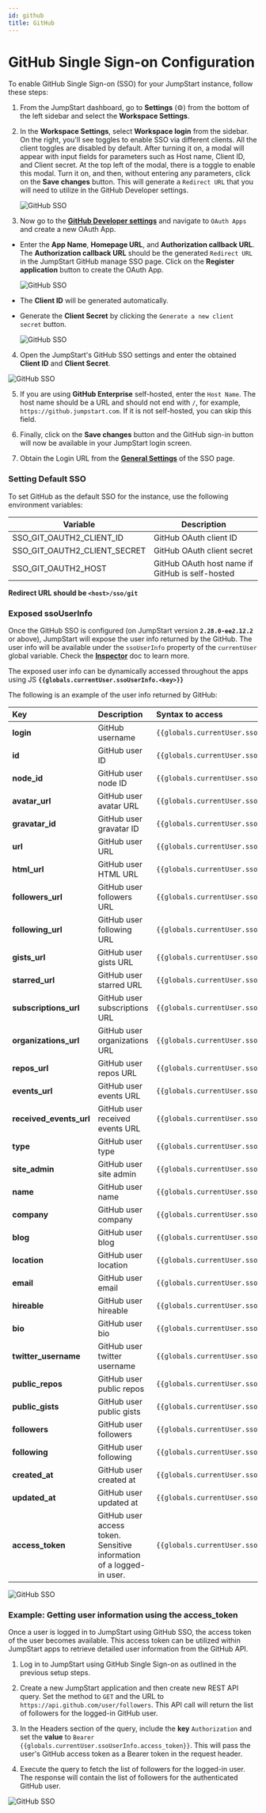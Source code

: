 ```yaml
---
id: github
title: GitHub
---
```


# GitHub Single Sign-on Configuration

To enable GitHub Single Sign-on (SSO) for your JumpStart instance, follow these steps:

1. From the JumpStart dashboard, go to **Settings** (⚙️) from the bottom of the left sidebar and select the **Workspace Settings**.

2. In the **Workspace Settings**, select **Workspace login** from the sidebar. On the right, you'll see toggles to enable SSO via different clients. All the client toggles are disabled by default. After turning it on, a modal will appear with input fields for parameters such as Host name, Client ID, and Client secret. At the top left of the modal, there is a toggle to enable this modal. Turn it on, and then, without entering any parameters, click on the **Save changes** button. This will generate a `Redirect URL` that you will need to utilize in the GitHub Developer settings.

   <img className="screenshot-full" src="/img/sso/git/generate-redirect-url.gif" alt="GitHub SSO" />

3. Now go to the **[GitHub Developer settings](https://github.com/settings/developers)** and navigate to `OAuth Apps` and create a new OAuth App.

- Enter the **App Name**, **Homepage URL**, and **Authorization callback URL**. The **Authorization callback URL** should be the generated `Redirect URL` in the JumpStart GitHub manage SSO page. Click on the **Register application** button to create the OAuth App.

  <div style={{textAlign: 'center'}}>
    <img style={{ border:'0', marginBottom:'15px', borderRadius:'5px', boxShadow: '0px 1px 3px rgba(0, 0, 0, 0.2)' }} className="screenshot-full" src="/img/sso/git/register-0auth.png" alt="GitHub SSO" />
  </div>

- The **Client ID** will be generated automatically.
- Generate the **Client Secret** by clicking the `Generate a new client secret` button.

    <div style={{textAlign: 'center'}}>
    <img style={{ border:'0', marginBottom:'15px', borderRadius:'5px', boxShadow: '0px 1px 3px rgba(0, 0, 0, 0.2)' }} className="screenshot-full" src="/img/sso/git/client-id-secret.png" alt="GitHub SSO" />
  </div>

4. Open the JumpStart's GitHub SSO settings and enter the obtained **Client ID** and **Client Secret**.

  <div style={{textAlign: 'center'}}>
    <img style={{ border:'0', marginBottom:'15px', borderRadius:'5px', boxShadow: '0px 1px 3px rgba(0, 0, 0, 0.2)' }} className="screenshot-full" src="/img/sso/git/enter-creds.png" alt="GitHub SSO" />
  </div>

5. If you are using **GitHub Enterprise** self-hosted, enter the `Host Name`. The host name should be a URL and should not end with `/`, for example, `https://github.jumpstart.com`. If it is not self-hosted, you can skip this field.

6. Finally, click on the **Save changes** button and the GitHub sign-in button will now be available in your JumpStart login screen.

7. Obtain the Login URL from the **[General Settings](/docs/user-authentication/general-settings#login-url)** of the SSO page.

### Setting Default SSO

To set GitHub as the default SSO for the instance, use the following environment variables:

| Variable                     | Description                                     |
| ---------------------------- | ----------------------------------------------- |
| SSO_GIT_OAUTH2_CLIENT_ID     | GitHub OAuth client ID                          |
| SSO_GIT_OAUTH2_CLIENT_SECRET | GitHub OAuth client secret                      |
| SSO_GIT_OAUTH2_HOST          | GitHub OAuth host name if GitHub is self-hosted |

**Redirect URL should be `<host>/sso/git`**

### Exposed ssoUserInfo

Once the GitHub SSO is configured (on JumpStart version **`2.28.0-ee2.12.2`** or above), JumpStart will expose the user info returned by the GitHub. The user info will be available under the `ssoUserInfo` property of the `currentUser` global variable. Check the **[Inspector](/docs/how-to/use-inspector)** doc to learn more.

The exposed user info can be dynamically accessed throughout the apps using JS **`{{globals.currentUser.ssoUserInfo.<key>}}`**

The following is an example of the user info returned by GitHub:

| Key                     | Description                                                          | Syntax to access                                          |
| :---------------------- | :------------------------------------------------------------------- | :-------------------------------------------------------- |
| **login**               | GitHub username                                                      | `{{globals.currentUser.ssoUserInfo.login}}`               |
| **id**                  | GitHub user ID                                                       | `{{globals.currentUser.ssoUserInfo.id}}`                  |
| **node_id**             | GitHub user node ID                                                  | `{{globals.currentUser.ssoUserInfo.node_id}}`             |
| **avatar_url**          | GitHub user avatar URL                                               | `{{globals.currentUser.ssoUserInfo.avatar_url}}`          |
| **gravatar_id**         | GitHub user gravatar ID                                              | `{{globals.currentUser.ssoUserInfo.gravatar_id}}`         |
| **url**                 | GitHub user URL                                                      | `{{globals.currentUser.ssoUserInfo.url}}`                 |
| **html_url**            | GitHub user HTML URL                                                 | `{{globals.currentUser.ssoUserInfo.html_url}}`            |
| **followers_url**       | GitHub user followers URL                                            | `{{globals.currentUser.ssoUserInfo.followers_url}}`       |
| **following_url**       | GitHub user following URL                                            | `{{globals.currentUser.ssoUserInfo.following_url}}`       |
| **gists_url**           | GitHub user gists URL                                                | `{{globals.currentUser.ssoUserInfo.gists_url}}`           |
| **starred_url**         | GitHub user starred URL                                              | `{{globals.currentUser.ssoUserInfo.starred_url}}`         |
| **subscriptions_url**   | GitHub user subscriptions URL                                        | `{{globals.currentUser.ssoUserInfo.subscriptions_url}}`   |
| **organizations_url**   | GitHub user organizations URL                                        | `{{globals.currentUser.ssoUserInfo.organizations_url}}`   |
| **repos_url**           | GitHub user repos URL                                                | `{{globals.currentUser.ssoUserInfo.repos_url}}`           |
| **events_url**          | GitHub user events URL                                               | `{{globals.currentUser.ssoUserInfo.events_url}}`          |
| **received_events_url** | GitHub user received events URL                                      | `{{globals.currentUser.ssoUserInfo.received_events_url}}` |
| **type**                | GitHub user type                                                     | `{{globals.currentUser.ssoUserInfo.type}}`                |
| **site_admin**          | GitHub user site admin                                               | `{{globals.currentUser.ssoUserInfo.site_admin}}`          |
| **name**                | GitHub user name                                                     | `{{globals.currentUser.ssoUserInfo.name}}`                |
| **company**             | GitHub user company                                                  | `{{globals.currentUser.ssoUserInfo.company}}`             |
| **blog**                | GitHub user blog                                                     | `{{globals.currentUser.ssoUserInfo.blog}}`                |
| **location**            | GitHub user location                                                 | `{{globals.currentUser.ssoUserInfo.location}}`            |
| **email**               | GitHub user email                                                    | `{{globals.currentUser.ssoUserInfo.email}}`               |
| **hireable**            | GitHub user hireable                                                 | `{{globals.currentUser.ssoUserInfo.hireable}}`            |
| **bio**                 | GitHub user bio                                                      | `{{globals.currentUser.ssoUserInfo.bio}}`                 |
| **twitter_username**    | GitHub user twitter username                                         | `{{globals.currentUser.ssoUserInfo.twitter_username}}`    |
| **public_repos**        | GitHub user public repos                                             | `{{globals.currentUser.ssoUserInfo.public_repos}}`        |
| **public_gists**        | GitHub user public gists                                             | `{{globals.currentUser.ssoUserInfo.public_gists}}`        |
| **followers**           | GitHub user followers                                                | `{{globals.currentUser.ssoUserInfo.followers}}`           |
| **following**           | GitHub user following                                                | `{{globals.currentUser.ssoUserInfo.following}}`           |
| **created_at**          | GitHub user created at                                               | `{{globals.currentUser.ssoUserInfo.created_at}}`          |
| **updated_at**          | GitHub user updated at                                               | `{{globals.currentUser.ssoUserInfo.updated_at}}`          |
| **access_token**        | GitHub user access token. Sensitive information of a logged-in user. | `{{globals.currentUser.ssoUserInfo.access_token}}`        |

<div style={{textAlign: 'center'}}>
  <img style={{ border:'0', marginBottom:'15px', borderRadius:'5px', boxShadow: '0px 1px 3px rgba(0, 0, 0, 0.2)' }} className="screenshot-full" src="/img/sso/git/ssogithub.png" alt="GitHub SSO" />
</div>

### Example: Getting user information using the access_token

Once a user is logged in to JumpStart using GitHub SSO, the access token of the user becomes available. This access token can be utilized within JumpStart apps to retrieve detailed user information from the GitHub API.

1. Log in to JumpStart using GitHub Single Sign-on as outlined in the previous setup steps.

2. Create a new JumpStart application and then create new REST API query. Set the method to `GET` and the URL to `https://api.github.com/user/followers`. This API call will return the list of followers for the logged-in GitHub user.

3. In the Headers section of the query, include the **key** `Authorization` and set the **value** to `Bearer {{globals.currentUser.ssoUserInfo.access_token}}`. This will pass the user's GitHub access token as a Bearer token in the request header.

4. Execute the query to fetch the list of followers for the logged-in user. The response will contain the list of followers for the authenticated GitHub user.

<div style={{textAlign: 'center'}}>
  <img style={{ border:'0', marginBottom:'15px', borderRadius:'5px', boxShadow: '0px 1px 3px rgba(0, 0, 0, 0.2)' }} className="screenshot-full" src="/img/sso/git/queryresults.png" alt="GitHub SSO" />
</div>
